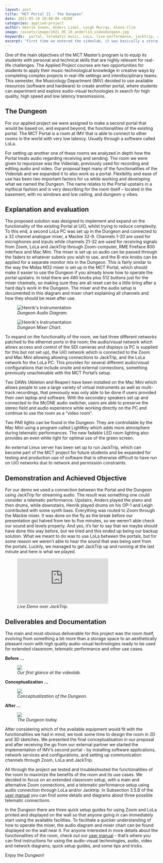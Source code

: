 ```yaml
---
layout: post
title: "MCT Portal II - The Dungeon"
date: 2021-05-10 20:00:00 +0200
categories: applied-project
author: Henrik Sveen, Anders Lidal, Leigh Murray, Alena Clim
image: /assets/image/2021_05_10_anderlid_videodungeon.jpg
keywords:  portal, telematic-music, LoLa, live-performance, jacktrip, applied project
excerpt: "First time we entered the videolab, it was basically a storage room, full of outdated audio equipment and also hardware we would use. The ceiling lights didn’t work, and the cleaning personal hadn’t been there for quite a while."
---
```




One of the main objectives of the MCT Master’s program is to equip its students with personal and technical skills that are highly relevant for real-life challenges. The Applied Project courses are two opportunities for students to apply their music-technological knowledge in creative ways by completing complex projects in real-life settings and interdisciplinary teams.
This semester, the Musicology Department (IMV) decided to use available resources (software and hardware) to create another portal, where students can experiment and explore audio-visual technologies in search for high quality, high speed and low latency transmissions.

## The Dungeon

For our applied project we were assigned to make a second portal that would be based on, and expand beyond, the functionalities of the existing portal. The MCT Portal is a room at IMV that is able to connect to other rooms in the world with very low latency. Usually through a software called LoLa.

For setting up another one of these rooms we analyzed in depth how the Portal treats audio regarding receiving and sending. The room we were given to repurpose was the Videolab, previously used for recording and editing audio and video. Our proposal kept many of the functionalities of the Videolab and we expanded it to also work as a portal.
Flexibility and ease of use has been two important factors for us while working and developing what we named the Dungeon. The name relates to the Portal upstairs in a mythical fashion and is very describing for the room itself – located in the basement, with no windows and low ceiling, and dungeon-y vibes.

## Explanation and evaluation

The proposed solution was designed to implement and expand on the functionality of the existing Portal at UiO, whilst trying to reduce complexity. To this end, a second LoLa PC was set up in the Dungeon and connected to a 32 channel analogue mixer, a Mackie 32-8. Channels 1-20 are used for microphones and inputs while channels 21-32 are used for receiving signals from Zoom, LoLa and JackTrip through Zoom-computer, RME Fireface 800 interface and Mac Mini. The mixer is set up so audio can be passed through the faders to whatever submix you wish to use, and the B-mix knobs can be applied for a separate monitor mix in the Dungeon. This is fairly similar to the way the Midas M32 mixer is set up in the MCT Portal, which should make it easier to use the Dungeon if you already know how to operate the portal upstairs. In total there are 480 knobs plus 512 buttons just for the mixer channels, so making sure they are all reset can be a little tiring after a hard day’s work in the Dungeon. The mixer and the audio setup is documented in this diagram and mixer chart explaining all channels and how they should be reset after use.

<figure style="float: none">
   <img src="/assets/image/2021_05_10_henrikhs_DungeonAudioDiagram.png" alt="Henrik's Instrumentation" title="Dungeon Audio Diagram" width="auto" />
   <figcaption><i>Dungeon Audio Diagram.</i></figcaption>
</figure>

<figure style="float: none">
   <img src="/assets/image/2021_05_10_henrikhs_DungeonMixerChart.jpg" alt="Henrik's Instrumentation" title="Dungeon Mixer Chart" width="auto" />
   <figcaption><i>Dungeon Mixer Chart.</i></figcaption>
</figure>

To expand on the functionality of the room, we had three different networks patched to the ethernet ports in the room; the audio/visual network which allows access and control of the SDI cameras and displays (a PC is supplied for this but not set up), the UiO network which is connected to the Zoom and Mac Mini allowing allowing connections to JackTrip, and the LoLa network for the LoLa PC.  This provides for several different audio/visual configurations that include onsite and external connections, something previously unachievable with the MCT Portal’s setup.

Two DAWs (Ableton and Reaper) have been installed on the Mac Mini which allows people to use a large variety of virtual instruments as well as multi-track recordings, that previously was only able to be done if users provided their own laptop and software.  With the secondary speakers set up and connected to the McONE audio switcher, users are able to preserve the stereo field and audio experience while working directly on the PC and continue to use the room as a “video room”.

Two PAR lights can be found in the Dungeon. They are controllable by the Mac Mini using a program called LightKey which adds more atmosphere during telematic performances. The new fadable LED room lighting also provides an even white light for optimal use of the green screen.

An external Linux server has been set up to run JackTrip, which can become part of the MCT project for future students and be expanded for testing and production use of software that is otherwise difficult to have run on UiO networks due to network and permission constraints.

## Demonstration and Achieved Objective

For our demo we used a connection between the Portal and the Dungeon using JackTrip for streaming audio. The result was something one could consider a telematic performance. Upstairs, Anders played the piano and then drums, while downstairs, Henrik played drums on his OP-1 and Leigh contributed with some synth bass. Everything was routed to Zoom through the Mackie mixer. It was done on the fly as the break before our presentation got halved from ten to five minutes, so we weren’t able check our sound and levels properly. And yes, it’s fair to say that we maybe should have done this way before, but we tried and this ended up being our backup solution. What we meant to do was to use LoLa between the portals, but for some reason we weren’t able to hear the sound that was being sent from the portals. Luckily, we managed to get JackTrip up and running at the last minute and here is what we played.

<figure style="float: none">
   <iframe src="https://www.uio.no/english/studies/programmes/mct-master/blog/assets/video/2021_05_10_alena_live_demo.mp4" width=auto height=auto frameborder="0" allowfullscreen></iframe>
   <figcaption><i>Live Demo over JackTrip.</i></figcaption>
</figure>

## Deliverables and Documentation

The main and most obvious deliverable for this project was the room itself, evolving from something a bit more than a storage space to an aesthetically pleasant room with high quality audio-visual technologies ready to be used for extended classroom, telematic performance and other use cases.

<b>Before ...</b>
<figure style="float: none">
   <img src="/assets/image/2021_05_10_anderlid_videolab.jpg"  width="auto" />
   <figcaption><i>Our first glance at the videolab.</i></figcaption>
</figure>

<b>Conceptualization ...</b>

<figure style="float: none">
   <img src="/assets/image/2021_05_10_alena_dungeon_conceptualization.JPG"  width="auto" />
   <figcaption><i>Conceptualization of the Dungeon.</i></figcaption>
</figure>

<b>After ...</b>

<figure style="float: none">
   <img src="/assets/image/2021_05_10_anderlid_dungeon.jpg"  width="auto" />
   <figcaption><i>The Dungeon today.</i></figcaption>
</figure>

After considering which of the available equipment would fit with the functionalities we had in mind, we took some time to design the room in 2D and 3D sketches. We presented the final conceptualisation in our proposal and after receiving the go from our external partner we started the implementation of IMV’s second portal - by installing software applications, network services and configurations, and setting up communication channels through Zoom, LoLa and JackTrip.

All through the project we tested and troubleshooted the functionalities of the room to maximize the benefits of the room and its use cases. We decided to focus on an extended classroom setup, with a main and alternative Zoom connections, and a telematic performance setup using audio connection through LoLa and/or Jacktrip. In Subsection 3.5.B of the [user manual](https://www.uio.no/english/studies/programmes/mct-master/blog/assets/document/2021_05_10_alena_dungeon_user_manual.pdf) you can find some details and diagrams about three possible telematic connections.

In the Dungeon there are three quick setup guides for using Zoom and LoLa printed and displayed on the wall so that anyone going in can immediately start using the available facilities. To facilitate a quicker understanding of how to operate the mixer, the audio diagram and mixer chart can be found displayed on the wall near it. For anyone interested in more details about the functionalities of the room, check out our [user manual](https://www.uio.no/english/studies/programmes/mct-master/blog/assets/document/2021_05_10_alena_dungeon_user_manual.pdf) - that’s where you can find instructions for using the audio-visual technologies, audio, video and network diagrams, quick setup guides, and some tips and tricks.

Enjoy the Dungeon!
